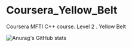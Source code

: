 # Coursera_Yellow_Belt
Coursera MFTI C++ course. Level 2 . Yellow Belt

![Anurag's GitHub stats](https://github-readme-stats.vercel.app/api?dmitrtrc=anuraghazra&show_icons=true&theme=gruvebox)
